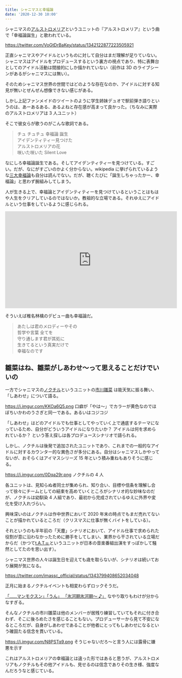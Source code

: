 ```yaml
---
title: シャニマスと幸福論
date: '2020-12-30 10:00'
---
```


シャニマスの[アルストロメリア](https://shinycolors.idolmaster.jp/idol/alstroemeria/)というユニットの『アルストロメリア』という曲で「幸福論誕生」と歌われている。

https://twitter.com/VoGtDrBaKey/status/1342122877223505921

正直シャニマスやアイドルというものに対して自分はまだ理解が足りていない。シャニマスはアイドルをプロデュースするという裏方の視点であり、特に表舞台としてのアイドル活動は間接的にしか描かれていない（前作は 3D のライブシーンがあるがシャニマスには無い）。

そのためシャニマス世界の世間ではどのような存在なのか、アイドルに対する知見が無いとぜんぜん想像できない感じがある。

しかし上記ファンメイドのツイートのように学生姉妹デュオで駅前弾き語りというのは、あーあるある、あるよねと存在感が高まって良かった。（ちなみに実際のアルストロメリアは 3 人ユニット）

そこで彼女らが歌うのがこんな歌詞である。

> チュ チュチュ 幸福論 誕生<br>
> アイデンティティー見つけた<br>
> アルストロメリアの花<br>
> 咲いた咲いた Silent Love

なにしろ幸福論誕生である。そしてアイデンティティーを見つけている。すごい。だが、なにがすごいのかよく分からない。wikipedia に挙げられているような[三大幸福論](https://ja.wikipedia.org/wiki/%E5%B9%B8%E7%A6%8F%E8%AB%96)も自分は読んでない。だが、聴くたびに「誕生しちゃったかー、幸福論」と思わず腕組みしてしまう。

人が生きる上で、幸福論とアイデンティティーを見つけているということはもはや人生をクリアしているのではないか。教祖的な立場である。それゆえにアイドルという仕事をしているように感じられる。

<iframe width="560" height="315" src="https://www.youtube.com/embed/M55uRP4DWW0" frameborder="0" allow="accelerometer; autoplay; clipboard-write; encrypted-media; gyroscope; picture-in-picture" allowfullscreen></iframe>

そういえば椎名林檎のデビュー曲も幸福論だ。

> あたしは君のメロディーやその<br>
> 哲学や言葉 全てを<br>
> 守り通します君が其処に<br>
> 生きてるという真実だけで<br>
> 幸福なのです

## 雛菜はね、雛菜がしあわせ〜って思えることだけでいいの

一方でシャニマスの[ノクチル](https://shinycolors.idolmaster.jp/idol/noctchill/)というユニットの[市川雛菜](https://shinycolors.idolmaster.jp/idol/noctchill/hinana.html) は能天気に振る舞い、「しあわせ」について語る。

https://i.imgur.com/KKOa6Q5.png
口癖が「やは〜」でカラーが黄色なのでほぼちいかわのうさぎと同一である。あるいはコジコジ

「しあわせ」はどのアイドルでも仕事としてやっていく上で通底するテーマになっているため、自分がどういうアイドルになりたいか？ アイドルは何を求められているか？ という答え探しは各プロデュースシナリオで語られる。

しかし、ノクチルは後発で追加されたユニットであり、これまでの一般的なアイドルに対するカウンター的な異色さが多分にある。自分はシャニマスしかやってないが、おそらくはアイマスシリーズ 15 年という積み重ねもありそうに感じる。

https://i.imgur.com/0Dqa29r.png
ノクチルの 4 人

各ユニットは、見知らぬ者同士が集められ、知り合い、目標や信条を理解し合って徐々にチームとしての結束を高めていくところがシナリオ的な妙味なのだが、ノクチルは幼馴染 4 人組であり、最初から完成されているゆえに外界や変化を受け入れづらい。

興味深いのはノクチルは作中世界において 2020 年末の時点でもまだ売れてないことが描かれているところだ（クリスマスに仕事が無くバイトをしている）。

それというのも半年前の「天塵」シナリオにおいて、アイドル仕事で求められた役割が意に沿わなかったために勝手をしてしまい、業界から干されている立場だからだ（かつて[t.A.T.u.](https://ja.wikipedia.org/wiki/T.A.T.u.)というユニットが日本の音楽番組出演をすっぽかして騒然としてたのを思い出す）。

シャニマス世界の人々は誕生日を迎えても歳を取らないが、シナリオは続いており展開が気になる。

https://twitter.com/imassc_official/status/1343799408652034048

正月に始まるノクチルイベントも相変わらずロックそうだ。

[「……マンモクスン」「うん」 「氷河期氷河期～ ♪」](https://twitter.com/imassc_official/status/1318145116247293960) なやり取りもわけが分からなすぎる。

そんなノクチルの市川雛菜は他のメンバーが居残り練習していてもそれに付き合わず、そこに後ろめたさを感じることもない。プロデューサーから見て不安になるところだが、自身がしあわせであることが他者にとってもしあわせになるという確固たる信念を貫いている。

https://i.imgur.com/N8PSTq9.png
そうじゃないだろ〜と言う人には露骨に嫌悪を示す

これはアルストロメリアの幸福論とは違った形ではあると思うが、アルストロメリアもノクチルもその他アイドルも、見せるのは信念でありその生き様、強度なんだろうなと感じている。

